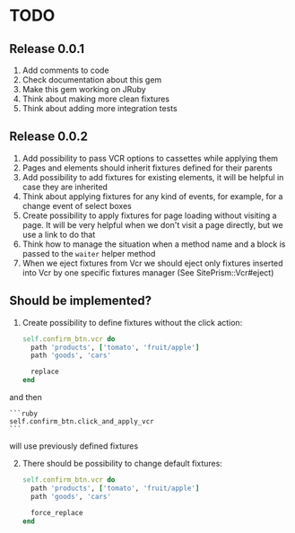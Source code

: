 # TODO

## Release 0.0.1

1. Add comments to code
2. Check documentation about this gem
3. Make this gem working on JRuby
4. Think about making more clean fixtures
5. Think about adding more integration tests

## Release 0.0.2

1. Add possibility to pass VCR options to cassettes while applying them
2. Pages and elements should inherit fixtures defined for their parents
3. Add possibility to add fixtures for existing elements, it will be helpful in case they are inherited
4. Think about applying fixtures for any kind of events, for example, for a change event of select boxes
5. Create possibility to apply fixtures for page loading without visiting a page. It will be very helpful when we don't visit a page directly, but we use a link to do that
6. Think how to manage the situation when a method name and a block is passed to the `waiter` helper method
7. When we eject fixtures from Vcr we should eject only fixtures inserted into Vcr by one specific fixtures manager (See SitePrism::Vcr#eject)

## Should be implemented?

1. Create possibility to define fixtures without the click action:

    ```ruby
    self.confirm_btn.vcr do
      path 'products', ['tomato', 'fruit/apple']
      path 'goods', 'cars'

      replace
    end
    ```

  and then

    ```ruby
    self.confirm_btn.click_and_apply_vcr
    ```

  will use previously defined fixtures

2. There should be possibility to change default fixtures:

    ```ruby
    self.confirm_btn.vcr do
      path 'products', ['tomato', 'fruit/apple']
      path 'goods', 'cars'

      force_replace
    end
    ```